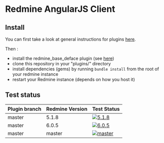 Redmine AngularJS Client
========================

Install
-------

You can first take a look at general instructions for plugins [here](http://www.redmine.org/wiki/redmine/Plugins).

Then :

* install the redmine_base_deface plugin (see [here](https://github.com/jbbarth/redmine_base_deface))
* clone this repository in your "plugins/" directory
* install dependencies (gems) by running `bundle install` from the root of your redmine instance
* restart your Redmine instance (depends on how you host it)

Test status
----------

| Plugin branch | Redmine Version | Test Status       |
|---------------|-----------------|-------------------|
| master        | 5.1.8           | [![5.1.8][1]][5]  |
| master        | 6.0.5           | [![6.0.5][2]][5]  |
| master        | master          | [![master][4]][5] |

[1]: https://github.com/nanego/redmine_angular_ui/actions/workflows/5_1_8.yml/badge.svg
[2]: https://github.com/nanego/redmine_angular_ui/actions/workflows/6_0_5.yml/badge.svg
[4]: https://github.com/nanego/redmine_angular_ui/actions/workflows/master.yml/badge.svg
[5]: https://github.com/nanego/redmine_angular_ui/actions
